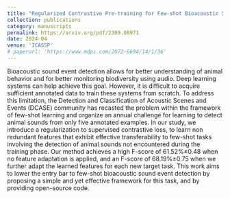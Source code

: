 ```yaml
---
title: "Regularized Contrastive Pre-training for Few-shot Bioacoustic Sound Detection"
collection: publications
category: manuscripts
permalink: https://arxiv.org/pdf/2309.08971
date: 2024-04
venue: 'ICASSP'
# paperurl: 'https://www.mdpi.com/2072-6694/14/1/36'
---
```


Bioacoustic sound event detection allows for better understanding of animal behavior and for better monitoring biodiversity using audio. Deep learning systems can help achieve this goal. However, it is difficult to acquire sufficient annotated data to train these systems from scratch. To address this limitation, the Detection and Classification of Acoustic Scenes and Events (DCASE) community has recasted the problem within the framework of few-shot learning and organize an annual challenge for learning to detect animal sounds from only five annotated examples. In our study, we introduce a regularization to supervised contrastive loss, to learn non redundant features that exhibit effective transferability to few-shot tasks involving the detection of animal sounds not encountered during the training phase. Our method achieves a high F-score of 61.52%±0.48 when no feature adaptation is applied, and an F-score of 68.19%±0.75 when we further adapt the learned features for each new target task. This work aims to lower the entry bar to few-shot bioacoustic sound event detection by proposing a simple and yet effective framework for this task, and by providing open-source code.